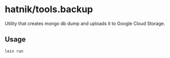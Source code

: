 # hatnik/tools.backup

Utility that creates mongo db dump and uploads it to Google Cloud Storage.

## Usage

```shell
lein run
```
